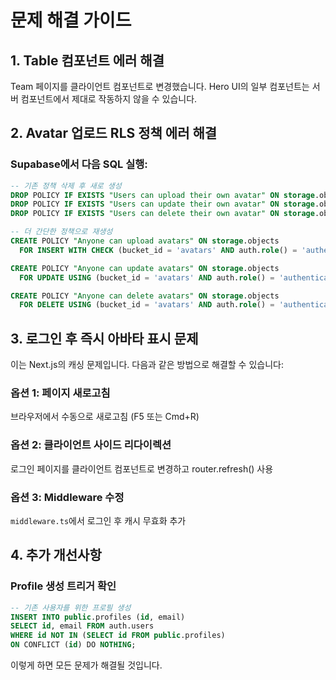 # 문제 해결 가이드

## 1. Table 컴포넌트 에러 해결
Team 페이지를 클라이언트 컴포넌트로 변경했습니다. Hero UI의 일부 컴포넌트는 서버 컴포넌트에서 제대로 작동하지 않을 수 있습니다.

## 2. Avatar 업로드 RLS 정책 에러 해결

### Supabase에서 다음 SQL 실행:
```sql
-- 기존 정책 삭제 후 새로 생성
DROP POLICY IF EXISTS "Users can upload their own avatar" ON storage.objects;
DROP POLICY IF EXISTS "Users can update their own avatar" ON storage.objects;
DROP POLICY IF EXISTS "Users can delete their own avatar" ON storage.objects;

-- 더 간단한 정책으로 재생성
CREATE POLICY "Anyone can upload avatars" ON storage.objects
  FOR INSERT WITH CHECK (bucket_id = 'avatars' AND auth.role() = 'authenticated');

CREATE POLICY "Anyone can update avatars" ON storage.objects
  FOR UPDATE USING (bucket_id = 'avatars' AND auth.role() = 'authenticated');

CREATE POLICY "Anyone can delete avatars" ON storage.objects
  FOR DELETE USING (bucket_id = 'avatars' AND auth.role() = 'authenticated');
```

## 3. 로그인 후 즉시 아바타 표시 문제

이는 Next.js의 캐싱 문제입니다. 다음과 같은 방법으로 해결할 수 있습니다:

### 옵션 1: 페이지 새로고침
브라우저에서 수동으로 새로고침 (F5 또는 Cmd+R)

### 옵션 2: 클라이언트 사이드 리다이렉션
로그인 페이지를 클라이언트 컴포넌트로 변경하고 router.refresh() 사용

### 옵션 3: Middleware 수정
`middleware.ts`에서 로그인 후 캐시 무효화 추가

## 4. 추가 개선사항

### Profile 생성 트리거 확인
```sql
-- 기존 사용자를 위한 프로필 생성
INSERT INTO public.profiles (id, email)
SELECT id, email FROM auth.users
WHERE id NOT IN (SELECT id FROM public.profiles)
ON CONFLICT (id) DO NOTHING;
```

이렇게 하면 모든 문제가 해결될 것입니다.
